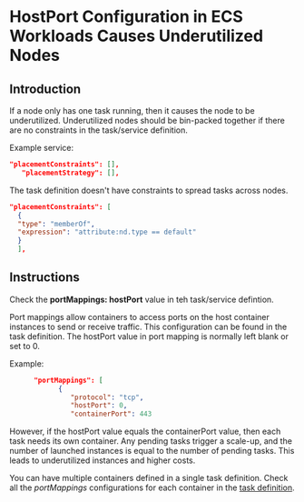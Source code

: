 <meta name="robots" content="noindex">

# HostPort Configuration in ECS Workloads Causes Underutilized Nodes

## **Introduction**

If a node only has one task running, then it causes the node to be underutilized. Underutilized nodes should be bin-packed together if there are no constraints in the task/service definition.

Example service:

```json
"placementConstraints": [],
   "placementStrategy": [],
```

The task definition doesn't have constraints to spread tasks across nodes.

```json
"placementConstraints": [
  {
  "type": "memberOf",
  "expression": "attribute:nd.type == default"
  }
  ],
```

## Instructions

Check the **portMappings: hostPort** value in teh task/service defintion.

Port mappings allow containers to access ports on the host container instances to send or receive traffic. This configuration can be found in the task definition. The hostPort value in port mapping is normally left blank or set to 0.

Example:

```json
      "portMappings": [
            {
               "protocol": "tcp",
               "hostPort": 0,
               "containerPort": 443
```

However, if the hostPort value equals the containerPort value, then each task needs its own container. Any pending tasks trigger a scale-up, and the number of launched instances is equal to the number of pending tasks. This leads to underutilized instances and higher costs.

You can have multiple containers defined in a single task definition. Check all the <i>portMappings</i> configurations for each container in the [task definition](https://docs.aws.amazon.com/AmazonECS/latest/APIReference/API_PortMapping.html).
